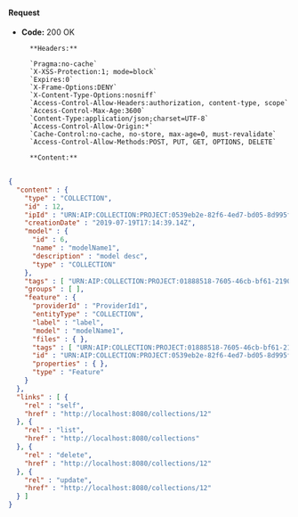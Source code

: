 #### Request

* **Code:** 200 OK

        **Headers:**

        `Pragma:no-cache`
        `X-XSS-Protection:1; mode=block`
        `Expires:0`
        `X-Frame-Options:DENY`
        `X-Content-Type-Options:nosniff`
        `Access-Control-Allow-Headers:authorization, content-type, scope`
        `Access-Control-Max-Age:3600`
        `Content-Type:application/json;charset=UTF-8`
        `Access-Control-Allow-Origin:*`
        `Cache-Control:no-cache, no-store, max-age=0, must-revalidate`
        `Access-Control-Allow-Methods:POST, PUT, GET, OPTIONS, DELETE`

        **Content:**

```json
    
{
  "content" : {
    "type" : "COLLECTION",
    "id" : 12,
    "ipId" : "URN:AIP:COLLECTION:PROJECT:0539eb2e-82f6-4ed7-bd05-8d995feb9f81:V1",
    "creationDate" : "2019-07-19T17:14:39.14Z",
    "model" : {
      "id" : 6,
      "name" : "modelName1",
      "description" : "model desc",
      "type" : "COLLECTION"
    },
    "tags" : [ "URN:AIP:COLLECTION:PROJECT:01888518-7605-46cb-bf61-2190fbf2d351:V1" ],
    "groups" : [ ],
    "feature" : {
      "providerId" : "ProviderId1",
      "entityType" : "COLLECTION",
      "label" : "label",
      "model" : "modelName1",
      "files" : { },
      "tags" : [ "URN:AIP:COLLECTION:PROJECT:01888518-7605-46cb-bf61-2190fbf2d351:V1" ],
      "id" : "URN:AIP:COLLECTION:PROJECT:0539eb2e-82f6-4ed7-bd05-8d995feb9f81:V1",
      "properties" : { },
      "type" : "Feature"
    }
  },
  "links" : [ {
    "rel" : "self",
    "href" : "http://localhost:8080/collections/12"
  }, {
    "rel" : "list",
    "href" : "http://localhost:8080/collections"
  }, {
    "rel" : "delete",
    "href" : "http://localhost:8080/collections/12"
  }, {
    "rel" : "update",
    "href" : "http://localhost:8080/collections/12"
  } ]
}
```
